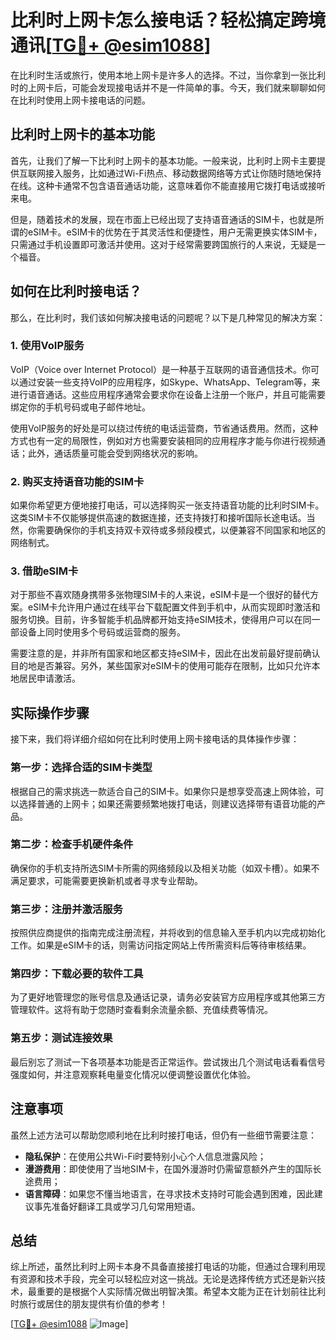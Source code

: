 # 比利时上网卡怎么接电话？轻松搞定跨境通讯[[TG💪+ @esim1088](https://t.me/s/esim1088)]

在比利时生活或旅行，使用本地上网卡是许多人的选择。不过，当你拿到一张比利时的上网卡后，可能会发现接电话并不是一件简单的事。今天，我们就来聊聊如何在比利时使用上网卡接电话的问题。

## 比利时上网卡的基本功能

首先，让我们了解一下比利时上网卡的基本功能。一般来说，比利时上网卡主要提供互联网接入服务，比如通过Wi-Fi热点、移动数据网络等方式让你随时随地保持在线。这种卡通常不包含语音通话功能，这意味着你不能直接用它拨打电话或接听来电。

但是，随着技术的发展，现在市面上已经出现了支持语音通话的SIM卡，也就是所谓的eSIM卡。eSIM卡的优势在于其灵活性和便捷性，用户无需更换实体SIM卡，只需通过手机设置即可激活并使用。这对于经常需要跨国旅行的人来说，无疑是一个福音。

## 如何在比利时接电话？

那么，在比利时，我们该如何解决接电话的问题呢？以下是几种常见的解决方案：

### 1. 使用VoIP服务

VoIP（Voice over Internet Protocol）是一种基于互联网的语音通信技术。你可以通过安装一些支持VoIP的应用程序，如Skype、WhatsApp、Telegram等，来进行语音通话。这些应用程序通常会要求你在设备上注册一个账户，并且可能需要绑定你的手机号码或电子邮件地址。

使用VoIP服务的好处是可以绕过传统的电话运营商，节省通话费用。然而，这种方式也有一定的局限性，例如对方也需要安装相同的应用程序才能与你进行视频通话；此外，通话质量可能会受到网络状况的影响。

### 2. 购买支持语音功能的SIM卡

如果你希望更方便地接打电话，可以选择购买一张支持语音功能的比利时SIM卡。这类SIM卡不仅能够提供高速的数据连接，还支持拨打和接听国际长途电话。当然，你需要确保你的手机支持双卡双待或多频段模式，以便兼容不同国家和地区的网络制式。

### 3. 借助eSIM卡

对于那些不喜欢随身携带多张物理SIM卡的人来说，eSIM卡是一个很好的替代方案。eSIM卡允许用户通过在线平台下载配置文件到手机中，从而实现即时激活和服务切换。目前，许多智能手机品牌都开始支持eSIM技术，使得用户可以在同一部设备上同时使用多个号码或运营商的服务。

需要注意的是，并非所有国家和地区都支持eSIM卡，因此在出发前最好提前确认目的地是否兼容。另外，某些国家对eSIM卡的使用可能存在限制，比如只允许本地居民申请激活。

## 实际操作步骤

接下来，我们将详细介绍如何在比利时使用上网卡接电话的具体操作步骤：

### 第一步：选择合适的SIM卡类型

根据自己的需求挑选一款适合自己的SIM卡。如果你只是想享受高速上网体验，可以选择普通的上网卡；如果还需要频繁地拨打电话，则建议选择带有语音功能的产品。

### 第二步：检查手机硬件条件

确保你的手机支持所选SIM卡所需的网络频段以及相关功能（如双卡槽）。如果不满足要求，可能需要更换新机或者寻求专业帮助。

### 第三步：注册并激活服务

按照供应商提供的指南完成注册流程，并将收到的信息输入至手机内以完成初始化工作。如果是eSIM卡的话，则需访问指定网站上传所需资料后等待审核结果。

### 第四步：下载必要的软件工具

为了更好地管理您的账号信息及通话记录，请务必安装官方应用程序或其他第三方管理软件。这将有助于您随时查看剩余流量余额、充值续费等情况。

### 第五步：测试连接效果

最后别忘了测试一下各项基本功能是否正常运作。尝试拨出几个测试电话看看信号强度如何，并注意观察耗电量变化情况以便调整设置优化体验。

## 注意事项

虽然上述方法可以帮助您顺利地在比利时接打电话，但仍有一些细节需要注意：

- **隐私保护**：在使用公共Wi-Fi时要特别小心个人信息泄露风险；
- **漫游费用**：即使使用了当地SIM卡，在国外漫游时仍需留意额外产生的国际长途费用；
- **语言障碍**：如果您不懂当地语言，在寻求技术支持时可能会遇到困难，因此建议事先准备好翻译工具或学习几句常用短语。

## 总结

综上所述，虽然比利时上网卡本身不具备直接接打电话的功能，但通过合理利用现有资源和技术手段，完全可以轻松应对这一挑战。无论是选择传统方式还是新兴技术，最重要的是根据个人实际情况做出明智决策。希望本文能为正在计划前往比利时旅行或居住的朋友提供有价值的参考！

[[TG💪+ @esim1088](https://t.me/s/esim1088) ![Image](https://i.postimg.cc/4NQfJmqS/Snipaste-2025-05-13-00-14-12.png)]